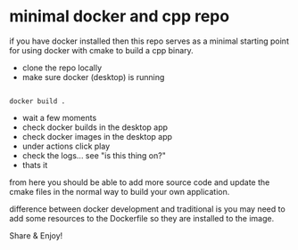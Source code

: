 # minimal docker and cpp repo

if you have docker installed then this repo serves as a minimal starting point for using docker with cmake to build a cpp binary.



- clone the repo locally
- make sure docker (desktop) is running

~~~

docker build .

~~~

- wait a few moments
- check docker builds in the desktop app
- check docker images in the desktop app
- under actions click play
- check the logs... see "is this thing on?"
- thats it

from here you should be able to add more source code and update the cmake files in the normal way to build your own application.

difference between docker development and traditional is you may need to add some resources to the Dockerfile so they are installed to the image.

Share & Enjoy!


